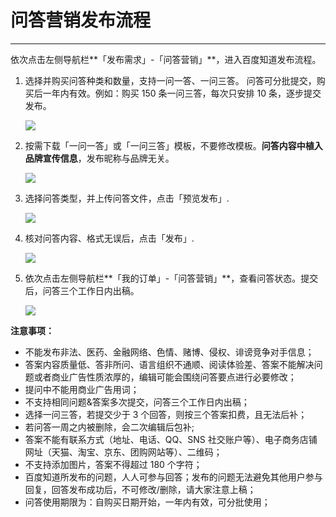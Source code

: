 # 问答营销发布流程

---
依次点击左侧导航栏**「发布需求」-「问答营销」**，进入百度知道发布流程。

1. 选择并购买问答种类和数量，支持一问一答、一问三答。
   问答可分批提交，购买后一年内有效。例如：购买 150 条一问三答，每次只安排 10 条，逐步提交发布。

   ![](http://tc.seoipo.com/20200810112133.png)

2. 按需下载「一问一答」或「一问三答」模板，不要修改模板。**问答内容中植入品牌宣传信息**，发布昵称与品牌无关。

   ![](http://tc.seoipo.com/20200117184207.png)

3. 选择问答类型，并上传问答文件，点击「预览发布」.

   ![](http://tc.seoipo.com/20200117172939.png)

4. 核对问答内容、格式无误后，点击「发布」.

   ![](http://tc.seoipo.com/20200117173546.png)

5. 依次点击左侧导航栏**「我的订单」-「问答营销」**，查看问答状态。提交后，问答三个工作日内出稿。

   ![](http://tc.seoipo.com/20200117184826.png)

**注意事项：**

* 不能发布非法、医药、金融网络、色情、赌博、侵权、诽谤竞争对手信息；
* 答案内容质量低、答非所问、语言组织不通顺、阅读体验差、答案不能解决问题或者商业广告性质浓厚的，编辑可能会围绕问答要点进行必要修改；
* 提问中不能用商业广告用词；
* 不支持相同问题&答案多次提交，问答三个工作日内出稿；
* 选择一问三答，若提交少于 3 个回答，则按三个答案扣费，且无法后补；
* 若问答一周之内被删除，会二次编辑后包补;
* 答案不能有联系方式（地址、电话、QQ、SNS 社交账户等）、电子商务店铺网址（天猫、淘宝、京东、团购网站等）、二维码；
* 不支持添加图片，答案不得超过 180 个字符；
* 百度知道所发布的问题，人人可参与回答；发布的问题无法避免其他用户参与回复，回答发布成功后，不可修改/删除，请大家注意上稿；
* 问答使用期限为：自购买日期开始，一年内有效，可分批使用；

